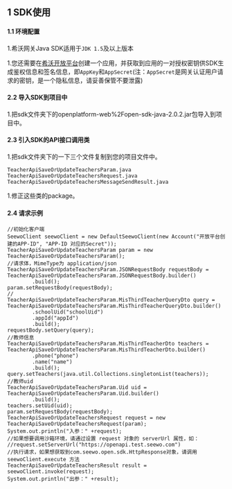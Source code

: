 ## 1 SDK使用

#### 1.1 环境配置

1.希沃网关Java SDK适用于`JDK 1.5`及以上版本

1.您还需要在[希沃开放平台](http://open.seewo.com/#/console)创建一个应用，并获取到应用的一对授权密钥供SDK生成鉴权信息和签名信息，即`AppKey`和`AppSecret`(注：`AppSecret`是网关认证用户请求的密钥，是一个隐私信息，请妥善保管不要泄露)

#### 2.2 导入SDK到项目中

1.把sdk文件夹下的openplatform-web%2Fopen-sdk-java-2.0.2.jar包导入到项目中。

#### 2.3 引入SDK的API接口调用类

1.把sdk文件夹下的一下三个文件复制到您的项目文件中。

```
TeacherApiSaveOrUpdateTeachersParam.java
TeacherApiSaveOrUpdateTeachersRequest.java
TeacherApiSaveOrUpdateTeachersMessageSendResult.java
```

1.修正这些类的package。

#### 2.4 请求示例

```
//初始化客户端
SeewoClient seewoClient = new DefaultSeewoClient(new Account("开放平台创建的APP-ID", "APP-ID 对应的Secret"));
TeacherApiSaveOrUpdateTeachersParam param = new TeacherApiSaveOrUpdateTeachersParam();
//请求体，MimeType为 application/json
TeacherApiSaveOrUpdateTeachersParam.JSONRequestBody requestBody = TeacherApiSaveOrUpdateTeachersParam.JSONRequestBody.builder()
        .build();
param.setRequestBody(requestBody);
//
TeacherApiSaveOrUpdateTeachersParam.MisThirdTeacherQueryDto query = TeacherApiSaveOrUpdateTeachersParam.MisThirdTeacherQueryDto.builder()
        .schoolUid("schoolUid")
        .appId("appId")
        .build();
requestBody.setQuery(query);
//教师信息
TeacherApiSaveOrUpdateTeachersParam.MisThirdTeacherDto teachers = TeacherApiSaveOrUpdateTeachersParam.MisThirdTeacherDto.builder()
        .phone("phone")
        .name("name")
        .build();
query.setTeachers(java.util.Collections.singletonList(teachers));
//教师uid
TeacherApiSaveOrUpdateTeachersParam.Uid uid = TeacherApiSaveOrUpdateTeachersParam.Uid.builder()
        .build();
teachers.setUid(uid);
param.setRequestBody(requestBody);
TeacherApiSaveOrUpdateTeachersRequest request = new TeacherApiSaveOrUpdateTeachersRequest(param);
System.out.println("入参：" +request);
//如果想要调用沙箱环境，请通过设置 request 对象的 serverUrl 属性，如：
//request.setServerUrl("https://openapi.test.seewo.com")
//执行请求，如果想获取到com.seewo.open.sdk.HttpResponse对象，请调用 seewoClient.execute 方法
TeacherApiSaveOrUpdateTeachersResult result = seewoClient.invoke(request);
System.out.println("出参：" +result);
```